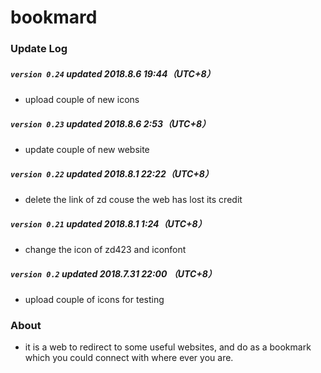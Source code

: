 # bookmard

### Update Log
##### `version 0.24` updated 2018.8.6 19:44（UTC+8）
- upload couple of new icons

##### `version 0.23` updated 2018.8.6 2:53（UTC+8）
- update couple of new website

##### `version 0.22` updated 2018.8.1 22:22（UTC+8）
- delete the link of zd couse the web has lost its credit

##### `version 0.21` updated 2018.8.1 1:24（UTC+8）
- change the icon of zd423 and iconfont

##### `version 0.2` updated 2018.7.31 22:00 （UTC+8）
- upload couple of icons for testing

### About
- it is a web to redirect to some useful websites, and do as a bookmark which you could connect with where ever you are.
